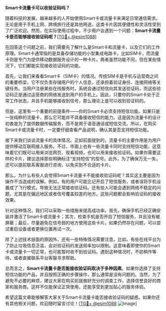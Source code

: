 **Smart卡流量卡可以收验证码吗？**

随着科技的发展，越来越多的人开始使用Smart卡或流量卡来满足日常通信需求。无论是用于手机上网、跨境旅行还是其他用途，这类卡片因其便捷性和灵活性受到了广泛欢迎。然而，在实际使用过程中，不少用户会遇到一个问题：**Smart卡流量卡是否能够接收验证码呢？**[[TG💪+ @esim1088](https://t.me/s/esim1088)]

在回答这个问题之前，我们需要先了解什么是Smart卡和流量卡，以及它们的工作原理。Smart卡通常指的是具备存储功能的小型集成电路卡，比如SIM卡，而流量卡则是专门为提供移动数据服务设计的一种卡片。两者虽然功能不同，但在某些情况下，它们都能实现接收验证码的功能。

首先，让我们来看看Smart卡（SIM卡）的情况。传统SIM卡是手机与运营商之间的重要桥梁，它不仅负责存储用户的个人信息，还承担着验证身份、连接网络等关键任务。当用户注册某些在线服务时，系统会通过短信向其发送验证码，而这些验证码正是通过运营商的网络发送到用户的手机上。因此，只要你的Smart卡处于正常工作状态，并且手机能够接收到信号，那么理论上是可以收到验证码的。

但是，这里有一个重要的前提条件——你的Smart卡必须支持短信功能。如果只是一张纯粹的流量卡，那么它可能并不具备接收短信的能力。这是因为流量卡的设计初衷是为了提供数据传输服务，而不是用于语音通话或短信交流。所以，在购买Smart卡或流量卡时，一定要仔细查看产品说明，确认其是否支持短信功能。

接下来我们谈谈流量卡的具体情况。正如前面提到的，流量卡的主要作用是为用户提供移动互联网接入服务。不过，市面上也有一些流量卡同时支持短信功能，这意味着它们既可以用来浏览网页、观看视频，也可以用来接收验证码。如果你需要这样的卡片，建议选择那些明确标注“支持短信”的型号。此外，为了确保万无一失，还可以提前联系客服进行咨询，以免买到不合适的卡片。

那么，为什么有些人会觉得Smart卡流量卡不能接收验证码呢？其实这主要是因为操作不当造成的误解。例如，有的用户可能忘记开启了短信服务，或者误将手机设置成了飞行模式，导致无法正常接收验证码。还有些人可能会遇到网络不稳定的问题，尤其是在偏远地区或者信号覆盖较差的地方。这些问题都会影响验证码的接收效果。

针对这种情况，我们可以采取一些措施来提高成功率。首先，确保手机已经正确安装并激活了Smart卡或流量卡；其次，检查手机是否开启了短信服务，并且没有被屏蔽；最后，尽量避免在信号弱的地方使用这些卡片。如果仍然存在问题，可以尝试重启设备或者更换位置再试一次。

除了上述技术层面的原因外，还有一些特殊情况需要注意。比如，有些在线平台为了防止垃圾信息泛滥，会对验证码的发送频率加以限制。这意味着即使你的Smart卡或流量卡一切正常，也可能暂时收不到验证码。遇到这种情况时，不妨稍作等待，或者直接联系平台客服寻求帮助。

总而言之，**Smart卡流量卡是否能接收验证码取决于多种因素**。如果你选择了支持短信功能的产品，并且按照正确的步骤操作，那么通常是没有问题的。当然，为了避免不必要的麻烦，建议大家在购买前就做好充分的调查工作，选择信誉良好的商家和服务商。这样不仅能保证正常使用，还能享受到更加贴心的服务体验。

希望这篇文章能够解答大家关于Smart卡流量卡能否接收验证码的疑惑。如果你还有其他相关问题，欢迎随时留言讨论！[[TG💪+ @esim1088](https://t.me/s/esim1088) ![Image](https://i.postimg.cc/4NQfJmqS/Snipaste-2025-05-13-00-14-12.png)]
